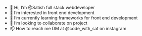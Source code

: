 - 👋 Hi, I’m @Satish full stack webdeveloper 
- 👀 I’m interested in front end development
- 🌱 I’m currently learning frameworks for front end development
- 💞️ I’m looking to collaborate on project
- 📫 How to reach me DM at @code_with_sat on instagram
